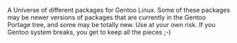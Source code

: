 A Universe of different packages for Gentoo Linux.  Some of these packages may be newer versions of packages that are currently in the Gentoo Portage tree, and some may be totally new.  Use at your own risk.  If you Gentoo system breaks, you get to keep all the pieces ;-)